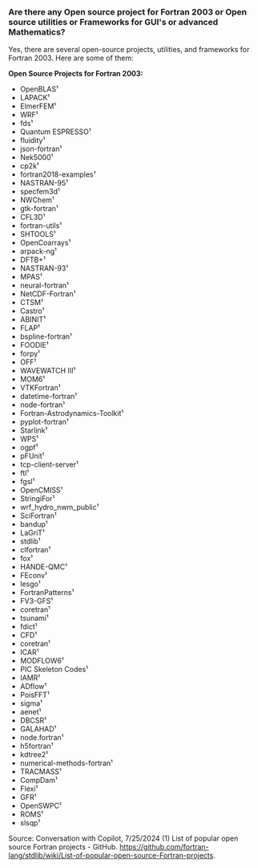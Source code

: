 ### Are there any Open source project for Fortran 2003 or Open source utilities or Frameworks for GUI's or advanced Mathematics?

Yes, there are several open-source projects, utilities, and frameworks for Fortran 2003. Here are some of them:

**Open Source Projects for Fortran 2003:**

- OpenBLAS¹
- LAPACK¹
- ElmerFEM¹
- WRF¹
- fds¹
- Quantum ESPRESSO¹
- fluidity¹
- json-fortran¹
- Nek5000¹
- cp2k¹
- fortran2018-examples¹
- NASTRAN-95¹
- specfem3d¹
- NWChem¹
- gtk-fortran¹
- CFL3D¹
- fortran-utils¹
- SHTOOLS¹
- OpenCoarrays¹
- arpack-ng¹
- DFTB+¹
- NASTRAN-93¹
- MPAS¹
- neural-fortran¹
- NetCDF-Fortran¹
- CTSM¹
- Castro¹
- ABINIT¹
- FLAP¹
- bspline-fortran¹
- FOODIE¹
- forpy¹
- OFF¹
- WAVEWATCH III¹
- MOM6¹
- VTKFortran¹
- datetime-fortran¹
- node-fortran¹
- Fortran-Astrodynamics-Toolkit¹
- pyplot-fortran¹
- Starlink¹
- WPS¹
- ogpf¹
- pFUnit¹
- tcp-client-server¹
- ftl¹
- fgsl¹
- OpenCMISS¹
- StringiFor¹
- wrf_hydro_nwm_public¹
- SciFortran¹
- bandup¹
- LaGriT¹
- stdlib¹
- clfortran¹
- fox¹
- HANDE-QMC¹
- FEconv¹
- lesgo¹
- FortranPatterns¹
- FV3-GFS¹
- coretran¹
- tsunami¹
- fdict¹
- CFD¹
- coretran¹
- ICAR¹
- MODFLOW6¹
- PIC Skeleton Codes¹
- IAMR¹
- ADflow¹
- PoisFFT¹
- sigma¹
- aenet¹
- DBCSR¹
- GALAHAD¹
- node.fortran¹
- h5fortran¹
- kdtree2¹
- numerical-methods-fortran¹
- TRACMASS¹
- CompDam¹
- Flexi¹
- GFR¹
- OpenSWPC¹
- ROMS¹
- slsqp¹

Source: Conversation with Copilot, 7/25/2024
(1) List of popular open source Fortran projects - GitHub. https://github.com/fortran-lang/stdlib/wiki/List-of-popular-open-source-Fortran-projects.
